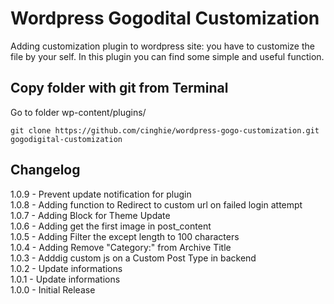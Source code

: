 Wordpress Gogodital Customization
==============================

Adding customization plugin to wordpress site: you have to customize the file by your self.
In this plugin you can find some simple and useful function.

## Copy folder with git from Terminal

Go to folder wp-content/plugins/

```
git clone https://github.com/cinghie/wordpress-gogo-customization.git gogodigital-customization
```

## Changelog

1.0.9 - Prevent update notification for plugin  
1.0.8 - Adding function to Redirect to custom url on failed login attempt  
1.0.7 - Adding Block for Theme Update  
1.0.6 - Adding get the first image in post_content  
1.0.5 - Adding Filter the except length to 100 characters  
1.0.4 - Adding Remove "Category:" from Archive Title  
1.0.3 - Adddig custom js on a Custom Post Type in backend  
1.0.2 - Update informations   
1.0.1 - Update informations    
1.0.0 - Initial Release
